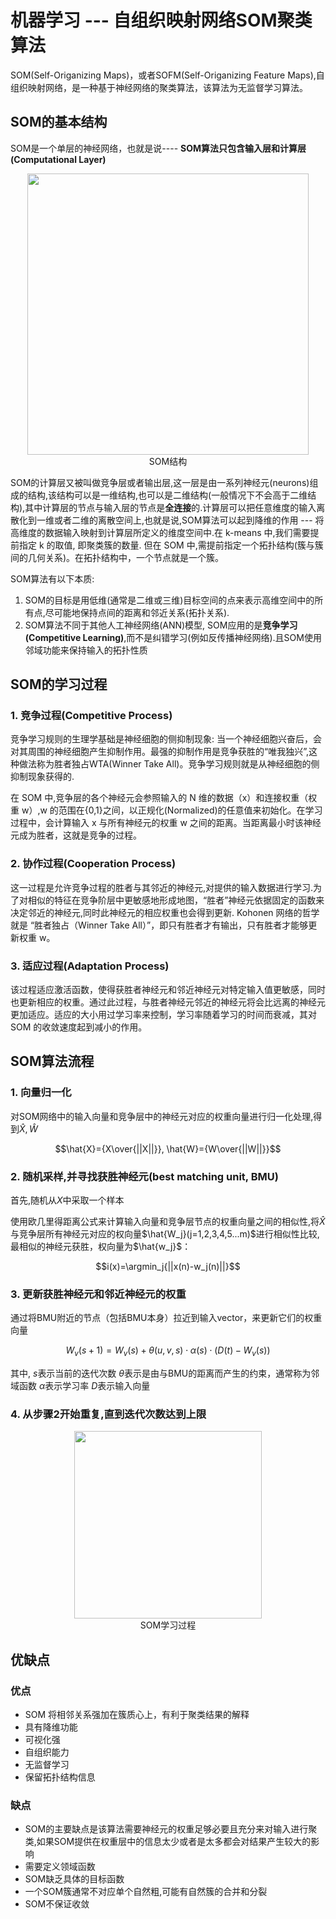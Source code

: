 # 机器学习 --- 自组织映射网络SOM聚类算法

SOM(Self-Origanizing Maps)，或者SOFM(Self-Origanizing Feature Maps),自组织映射网络，是一种基于神经网络的聚类算法，该算法为无监督学习算法。

## SOM的基本结构

SOM是一个单层的神经网络，也就是说---- **SOM算法只包含输入层和计算层(Computational Layer)**

<p align='center'>
<img src='https://bbs-img.huaweicloud.com/blogs/img/som-1.png' width=450>
<br>
  SOM结构
</p>

SOM的计算层又被叫做竞争层或者输出层,这一层是由一系列神经元(neurons)组成的结构,该结构可以是一维结构,也可以是二维结构(一般情况下不会高于二维结构),其中计算层的节点与输入层的节点是**全连接**的.计算层可以把任意维度的输入离散化到一维或者二维的离散空间上,也就是说,SOM算法可以起到降维的作用 --- 将高维度的数据输入映射到计算层所定义的维度空间中.在 k-means 中,我们需要提前指定 k 的取值, 即聚类簇的数量. 但在 SOM 中,需提前指定一个拓扑结构(簇与簇间的几何关系)。在拓扑结构中，一个节点就是一个簇。

SOM算法有以下本质: 

1. SOM的目标是用低维(通常是二维或三维)目标空间的点来表示高维空间中的所有点,尽可能地保持点间的距离和邻近关系(拓扑关系). 
2. SOM算法不同于其他人工神经网络(ANN)模型, SOM应用的是**竞争学习(Competitive Learning)**,而不是纠错学习(例如反传播神经网络).且SOM使用邻域功能来保持输入的拓扑性质

## SOM的学习过程

### 1. 竞争过程(Competitive Process)

竞争学习规则的生理学基础是神经细胞的侧抑制现象: 当一个神经细胞兴奋后，会对其周围的神经细胞产生抑制作用。最强的抑制作用是竞争获胜的“唯我独兴”,这种做法称为胜者独占WTA(Winner Take All)。竞争学习规则就是从神经细胞的侧抑制现象获得的.

在 SOM 中,竞争层的各个神经元会参照输入的 N 维的数据（x）和连接权重（权重 w）,w 的范围在{0,1}之间，以正规化(Normalized)的任意值来初始化。在学习过程中，会计算输入 x 与所有神经元的权重 w 之间的距离。当距离最小时该神经元成为胜者，这就是竞争的过程。

### 2. 协作过程(Cooperation Process)

这一过程是允许竞争过程的胜者与其邻近的神经元,对提供的输入数据进行学习.为了对相似的特征在竞争阶层中更敏感地形成地图，“胜者”神经元依据固定的函数来决定邻近的神经元,同时此神经元的相应权重也会得到更新. Kohonen 网络的哲学就是 “胜者独占（Winner Take All）”，即只有胜者才有输出，只有胜者才能够更新权重 w。

### 3. 适应过程(Adaptation Process)

该过程适应激活函数，使得获胜者神经元和邻近神经元对特定输入值更敏感，同时也更新相应的权重。通过此过程，与胜者神经元邻近的神经元将会比远离的神经元更加适应。适应的大小用过学习率来控制，学习率随着学习的时间而衰减，其对 SOM 的收敛速度起到减小的作用。

## SOM算法流程

### 1. 向量归一化

对SOM网络中的输入向量和竞争层中的神经元对应的权重向量进行归一化处理,得到$\hat{X},\hat{W}$

$$\hat{X}={X\over{||X||}}, \hat{W}={W\over{||W||}}$$

### 2. 随机采样,并寻找获胜神经元(best matching unit, BMU)

首先,随机从$X$中采取一个样本

使用欧几里得距离公式来计算输入向量和竞争层节点的权重向量之间的相似性,将$\hat{X}$与竞争层所有神经元对应的权向量$\hat{W_j}(j=1,2,3,4,5...m)$进行相似性比较,最相似的神经元获胜，权向量为$\hat{w_j}$：

$$i(x)=\argmin_j{||x(n)-w_j(n)||}$$

### 3. 更新获胜神经元和邻近神经元的权重

通过将BMU附近的节点（包括BMU本身）拉近到输入vector，来更新它们的权重向量

$$W_v(s+1)=W_v(s)+\theta(u,v,s)\cdot\alpha(s)\cdot(D(t)-W_v(s))$$

其中,
$s$表示当前的迭代次数
$\theta$表示是由与BMU的距离而产生的约束，通常称为邻域函数
$\alpha$表示学习率
$D$表示输入向量

### 4. 从步骤2开始重复,直到迭代次数达到上限

<p align='center'>
<img src='https://bbs-img.huaweicloud.com/blogs/img/som-2.gif' width=300>
<br>SOM学习过程
</p>


## 优缺点

### 优点

- SOM 将相邻关系强加在簇质心上，有利于聚类结果的解释
- 具有降维功能
- 可视化强
- 自组织能力
- 无监督学习
- 保留拓扑结构信息

### 缺点

- SOM的主要缺点是该算法需要神经元的权重足够必要且充分来对输入进行聚类,如果SOM提供在权重层中的信息太少或者是太多都会对结果产生较大的影响
- 需要定义领域函数
- SOM缺乏具体的目标函数
- 一个SOM簇通常不对应单个自然粗,可能有自然簇的合并和分裂
- SOM不保证收敛
